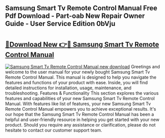 ## Samsung Smart Tv Remote Control Manual Free Pdf Download - Part-oab New Repair Owner Guide - User Service Edition 0bVju

# <h2><a href="http://cf16126.oget.top/?id=Samsung+Smart+Tv+Remote+Control+Manual">🔗Download New 👉🔴 Samsung Smart Tv Remote Control Manual</a></h2>

[![Samsung Smart Tv Remote Control Manual new download](https://i.imgur.com/5g1atiW.png)](http://cf16126.oget.top/?id=Samsung+Smart+Tv+Remote+Control+Manual)
Greetings and welcome to the user manual for your newly bought Samsung Smart Tv Remote Control Manual. This manual is designed to help you navigate the features and functions of your product with ease. Inside, you will find detailed instructions for installation, usage, maintenance, and troubleshooting. Features & Functionality This section explores the various features and capabilities of your new Samsung Smart Tv Remote Control Manual. With features like list of features, your new Samsung Smart Tv Remote Control Manual empowers you to achieve exceptional results. It's our hope that the Samsung Smart Tv Remote Control Manual has been a helpful and user-friendly resource in helping you get started with your new product. Should you require any assistance or clarification, please do not hesitate to contact our customer support team.
